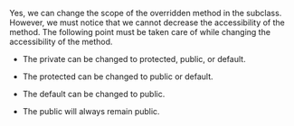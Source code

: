 Yes, we can change the scope of the overridden method in the subclass.
However, we must notice that we cannot decrease the accessibility of the
method. The following point must be taken care of while changing the
accessibility of the method.

-   The private can be changed to protected, public, or default.

-   The protected can be changed to public or default.

-   The default can be changed to public.

-   The public will always remain public.